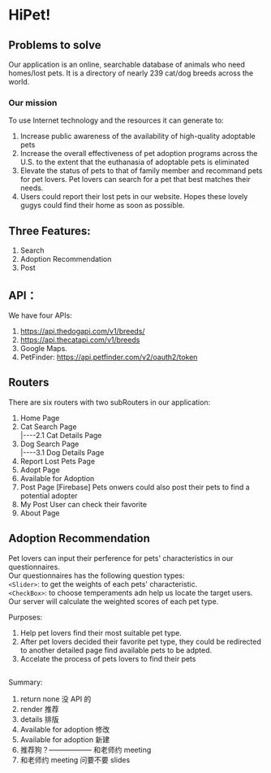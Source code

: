 # HiPet!

## Problems to solve

Our application is an online, searchable database of animals who need homes/lost pets.
It is a directory of nearly 239 cat/dog breeds across the world.

### Our mission

To use Internet technology and the resources it can generate to:

1. Increase public awareness of the availability of high-quality adoptable pets
2. Increase the overall effectiveness of pet adoption programs across the U.S. to the extent that the euthanasia of adoptable pets is eliminated
3. Elevate the status of pets to that of family member and recommand pets for pet lovers. Pet lovers can search for a pet that best matches their needs.
4. Users could report their lost pets in our website. Hopes these lovely gugys could find their home as soon as possible.

## Three Features:

1. Search
2. Adoption Recommendation
3. Post

## API：

We have four APIs:

1. https://api.thedogapi.com/v1/breeds/
2. https://api.thecatapi.com/v1/breeds
3. Google Maps.
4. PetFinder: https://api.petfinder.com/v2/oauth2/token

## Routers

There are six routers with two subRouters in our application:

1. Home Page
2. Cat Search Page  
   |----2.1 Cat Details Page
3. Dog Search Page  
   |----3.1 Dog Details Page
4. Report Lost Pets Page
5. Adopt Page
6. Available for Adoption
7. Post Page [Firebase]
   Pets onwers could also post their pets to find a potential adopter
8. My Post
   User can check their favorite
9. About Page

## Adoption Recommendation

Pet lovers can input their perference for pets' characteristics in our questionnaires.  
Our questionnaires has the following question types:  
`<Slider>`: to get the weights of each pets' characteristic.  
`<CheckBox>`: to choose temperaments adn help us locate the target users.  
Our server will calculate the weighted scores of each pet type.

Purposes:

1. Help pet lovers find their most suitable pet type.
2. After pet lovers decided their favorite pet type, they could be redirected to another detailed page find available pets to be adpted.
3. Accelate the process of pets lovers to find their pets

##

Summary:

1. return none 没 API 的
2. render 推荐
3. details 排版
4. Available for adoption 修改
5. Available for adoption 新建
6. 推荐狗？—————— 和老师约 meeting
7. 和老师约 meeting 问要不要 slides
